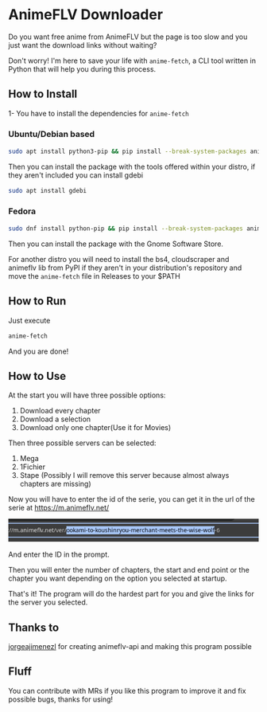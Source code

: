 # AnimeFLV Downloader

Do you want free anime from AnimeFLV but the page is too slow and you just want the download links without waiting?

Don't worry! I'm here to save your life with `anime-fetch`, a CLI tool written in Python that will help you during this process.

## How to Install

1- You have to install the dependencies for `anime-fetch`

### Ubuntu/Debian based

```sh
sudo apt install python3-pip && pip install --break-system-packages animeflv
```

Then you can install the package with the tools offered within your distro, if they aren't included you can install gdebi

```sh
sudo apt install gdebi
```

### Fedora

```sh
sudo dnf install python-pip && pip install --break-system-packages animeflv
```

Then you can install the package with the Gnome Software Store.

For another distro you will need to install the bs4, cloudscraper and animeflv lib from PyPI if they aren't in your distribution's repository and move the `anime-fetch` file in Releases to your $PATH

## How to Run

Just execute

```sh
anime-fetch
```

And you are done!

## How to Use

At the start you will have three possible options:

1. Download every chapter
2. Download a selection
3. Download only one chapter(Use it for Movies)

Then three possible servers can be selected:

1. Mega
2. 1Fichier
3. Stape (Possibly I will remove this server because almost always chapters are missing)

Now you will have to enter the id of the serie, you can get it in the url of the serie at <https://m.animeflv.net/>

![image](assets/link-preview.png)

And enter the ID in the prompt.

Then you will enter the number of chapters, the start and end point or the chapter you want depending on the option you selected at startup.

That's it! The program will do the hardest part for you and give the links for the server you selected.

## Thanks to

[jorgeajimenezl](https://github.com/jorgeajimenezl/) for creating animeflv-api and making this program possible

## Fluff

You can contribute with MRs if you like this program to improve it and fix possible bugs, thanks for using!
